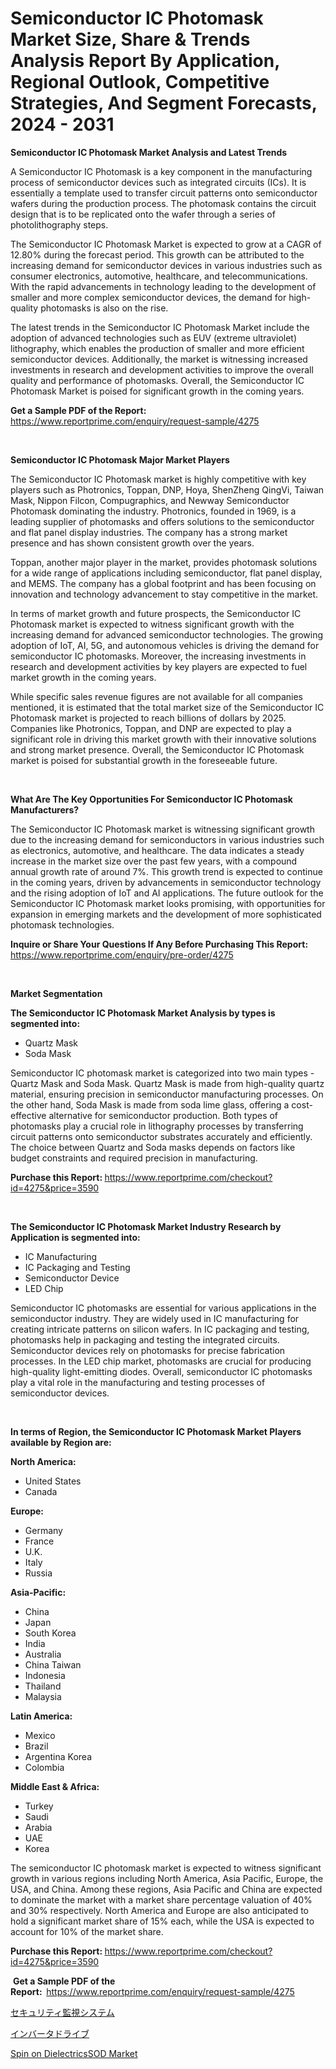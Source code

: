 <p><h1>Semiconductor IC Photomask Market Size, Share & Trends Analysis Report By Application, Regional Outlook, Competitive Strategies, And Segment Forecasts, 2024 - 2031</h1></p><p><strong>Semiconductor IC Photomask Market Analysis and Latest Trends</strong></p>
<p><p>A Semiconductor IC Photomask is a key component in the manufacturing process of semiconductor devices such as integrated circuits (ICs). It is essentially a template used to transfer circuit patterns onto semiconductor wafers during the production process. The photomask contains the circuit design that is to be replicated onto the wafer through a series of photolithography steps.</p><p>The Semiconductor IC Photomask Market is expected to grow at a CAGR of 12.80% during the forecast period. This growth can be attributed to the increasing demand for semiconductor devices in various industries such as consumer electronics, automotive, healthcare, and telecommunications. With the rapid advancements in technology leading to the development of smaller and more complex semiconductor devices, the demand for high-quality photomasks is also on the rise.</p><p>The latest trends in the Semiconductor IC Photomask Market include the adoption of advanced technologies such as EUV (extreme ultraviolet) lithography, which enables the production of smaller and more efficient semiconductor devices. Additionally, the market is witnessing increased investments in research and development activities to improve the overall quality and performance of photomasks. Overall, the Semiconductor IC Photomask Market is poised for significant growth in the coming years.</p></p>
<p><strong>Get a Sample PDF of the Report:&nbsp;</strong> <a href="https://www.reportprime.com/enquiry/request-sample/4275">https://www.reportprime.com/enquiry/request-sample/4275</a></p>
<p>&nbsp;</p>
<p><strong>Semiconductor IC Photomask Major Market Players</strong></p>
<p><p>The Semiconductor IC Photomask market is highly competitive with key players such as Photronics, Toppan, DNP, Hoya, ShenZheng QingVi, Taiwan Mask, Nippon Filcon, Compugraphics, and Newway Semiconductor Photomask dominating the industry. Photronics, founded in 1969, is a leading supplier of photomasks and offers solutions to the semiconductor and flat panel display industries. The company has a strong market presence and has shown consistent growth over the years.</p><p>Toppan, another major player in the market, provides photomask solutions for a wide range of applications including semiconductor, flat panel display, and MEMS. The company has a global footprint and has been focusing on innovation and technology advancement to stay competitive in the market.</p><p>In terms of market growth and future prospects, the Semiconductor IC Photomask market is expected to witness significant growth with the increasing demand for advanced semiconductor technologies. The growing adoption of IoT, AI, 5G, and autonomous vehicles is driving the demand for semiconductor IC photomasks. Moreover, the increasing investments in research and development activities by key players are expected to fuel market growth in the coming years.</p><p>While specific sales revenue figures are not available for all companies mentioned, it is estimated that the total market size of the Semiconductor IC Photomask market is projected to reach billions of dollars by 2025. Companies like Photronics, Toppan, and DNP are expected to play a significant role in driving this market growth with their innovative solutions and strong market presence. Overall, the Semiconductor IC Photomask market is poised for substantial growth in the foreseeable future.</p></p>
<p>&nbsp;</p>
<p><strong>What Are The Key Opportunities For Semiconductor IC Photomask Manufacturers?</strong></p>
<p><p>The Semiconductor IC Photomask market is witnessing significant growth due to the increasing demand for semiconductors in various industries such as electronics, automotive, and healthcare. The data indicates a steady increase in the market size over the past few years, with a compound annual growth rate of around 7%. This growth trend is expected to continue in the coming years, driven by advancements in semiconductor technology and the rising adoption of IoT and AI applications. The future outlook for the Semiconductor IC Photomask market looks promising, with opportunities for expansion in emerging markets and the development of more sophisticated photomask technologies.</p></p>
<p><strong>Inquire or Share Your Questions If Any Before Purchasing This Report:</strong> <a href="https://www.reportprime.com/enquiry/pre-order/4275">https://www.reportprime.com/enquiry/pre-order/4275</a></p>
<p>&nbsp;</p>
<p><strong>Market Segmentation</strong></p>
<p><strong>The Semiconductor IC Photomask Market Analysis by types is segmented into:</strong></p>
<p><ul><li>Quartz Mask</li><li>Soda Mask</li></ul></p>
<p><p>Semiconductor IC photomask market is categorized into two main types - Quartz Mask and Soda Mask. Quartz Mask is made from high-quality quartz material, ensuring precision in semiconductor manufacturing processes. On the other hand, Soda Mask is made from soda lime glass, offering a cost-effective alternative for semiconductor production. Both types of photomasks play a crucial role in lithography processes by transferring circuit patterns onto semiconductor substrates accurately and efficiently. The choice between Quartz and Soda masks depends on factors like budget constraints and required precision in manufacturing.</p></p>
<p><strong>Purchase this Report:&nbsp;</strong><a href="https://www.reportprime.com/checkout?id=4275&price=3590">https://www.reportprime.com/checkout?id=4275&price=3590</a></p>
<p>&nbsp;</p>
<p><strong>The Semiconductor IC Photomask Market Industry Research by Application is segmented into:</strong></p>
<p><ul><li>IC Manufacturing</li><li>IC Packaging and Testing</li><li>Semiconductor Device</li><li>LED Chip</li></ul></p>
<p><p>Semiconductor IC photomasks are essential for various applications in the semiconductor industry. They are widely used in IC manufacturing for creating intricate patterns on silicon wafers. In IC packaging and testing, photomasks help in packaging and testing the integrated circuits. Semiconductor devices rely on photomasks for precise fabrication processes. In the LED chip market, photomasks are crucial for producing high-quality light-emitting diodes. Overall, semiconductor IC photomasks play a vital role in the manufacturing and testing processes of semiconductor devices.</p></p>
<p>&nbsp;</p>
<p><strong>In terms of Region, the Semiconductor IC Photomask Market Players available by Region are:</strong></p>
<p>
    <p> <strong> North America: </strong>
        <ul>
            <li>United States</li>
            <li>Canada</li>
        </ul>
        </p> 
    <p> <strong> Europe: </strong>
        <ul>
            <li>Germany</li>
            <li>France</li>
            <li>U.K.</li>
            <li>Italy</li>
            <li>Russia</li>
        </ul>
        </p> 
    <p> <strong> Asia-Pacific: </strong>
        <ul>
            <li>China</li>
            <li>Japan</li>
            <li>South Korea</li>
            <li>India</li>
            <li>Australia</li>
            <li>China Taiwan</li>
            <li>Indonesia</li>
            <li>Thailand</li>
            <li>Malaysia</li>
        </ul>
        </p> 
    <p> <strong> Latin America: </strong>
        <ul>
            <li>Mexico</li>
            <li>Brazil</li>
            <li>Argentina Korea</li>
            <li>Colombia</li>
        </ul>
        </p> 
    <p> <strong> Middle East & Africa: </strong>
        <ul>
            <li>Turkey</li>
            <li>Saudi</li>
            <li>Arabia</li>
            <li>UAE</li>
            <li>Korea</li>
        </ul>
    </p>
    </p>
<p><p>The semiconductor IC photomask market is expected to witness significant growth in various regions including North America, Asia Pacific, Europe, the USA, and China. Among these regions, Asia Pacific and China are expected to dominate the market with a market share percentage valuation of 40% and 30% respectively. North America and Europe are also anticipated to hold a significant market share of 15% each, while the USA is expected to account for 10% of the market share.</p></p>
<p><strong>Purchase this Report: </strong><a href="https://www.reportprime.com/checkout?id=4275&price=3590">https://www.reportprime.com/checkout?id=4275&price=3590</a></p>
<p>&nbsp;<strong>Get a Sample PDF of the Report:&nbsp;&nbsp;</strong><a href="https://www.reportprime.com/enquiry/request-sample/4275">https://www.reportprime.com/enquiry/request-sample/4275</a></p>
<p><strong></strong></p>
<p><p><a href="https://medium.com/@hattietromp/%E3%82%BB%E3%82%AD%E3%83%A5%E3%83%AA%E3%83%86%E3%82%A3%E7%9B%A3%E8%A6%96%E3%82%B7%E3%82%B9%E3%83%86%E3%83%A0%E3%81%AE%E5%B8%82%E5%A0%B4%E8%A6%8F%E6%A8%A1-%E5%B8%82%E5%A0%B4%E3%81%AE%E5%B1%95%E6%9C%9B%E3%81%A8%E5%B8%82%E5%A0%B4%E4%BA%88%E6%B8%AC-2024%E5%B9%B4%E3%81%8B%E3%82%892031%E5%B9%B4%E3%81%BE%E3%81%A7-8dd4d7c52979">セキュリティ監視システム</a></p><p><a href="https://medium.com/@ismaelblick2023/%E3%82%A4%E3%83%B3%E3%83%90%E3%83%BC%E3%82%BF%E3%83%BC%E3%83%89%E3%83%A9%E3%82%A4%E3%83%96%E5%B8%82%E5%A0%B4%E3%81%AE%E8%A6%8F%E6%A8%A1%E3%81%A8%E5%B8%82%E5%A0%B4%E5%8B%95%E5%90%91-%E5%AE%8C%E5%85%A8%E3%81%AA%E6%A5%AD%E7%95%8C%E6%A6%82%E8%A6%81-2024%E5%B9%B4%E3%81%8B%E3%82%892031%E5%B9%B4-b07a8ead55c9">インバータドライブ</a></p><p><a href="https://github.com/ashepherd82/Market-Research-Report-List-4/blob/main/spin-on-dielectricssod-market.md">Spin on DielectricsSOD Market</a></p></p>
